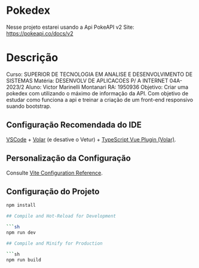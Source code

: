 # Pokedex

Nesse projeto estarei usando a Api PokeAPI v2 
Site: https://pokeapi.co/docs/v2 

# Descrição

Curso: SUPERIOR DE TECNOLOGIA EM ANALISE E DESENVOLVIMENTO DE SISTEMAS 
Matéria: DESENVOLV DE APLICACOES P/ A INTERNET 04A-2023/2 
Aluno: Victor Marinelli Montanari RA: 1950936 
Objetivo: Criar uma pokedex com utilizando o máximo de informação da API. Com objetivo de estudar como funciona a api e treinar a criação de um front-end responsivo suando bootstrap. 

## Configuração Recomendada do IDE

[VSCode](https://code.visualstudio.com/) + [Volar](https://marketplace.visualstudio.com/items?itemName=Vue.volar) (e desative o Vetur) + [TypeScript Vue Plugin (Volar)](https://marketplace.visualstudio.com/items?itemName=Vue.vscode-typescript-vue-plugin).

## Personalização da Configuração

Consulte [Vite Configuration Reference](https://vitejs.dev/config/).

## Configuração do Projeto

```sh
npm install

## Compile and Hot-Reload for Development

```sh
npm run dev

## Compile and Minify for Production

```sh
npm run build
